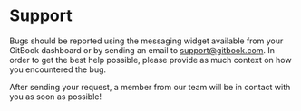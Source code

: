 # Support

Bugs should be reported using the messaging widget available from your GitBook dashboard or by sending an email to [support@gitbook.com](mailto:support@gitbook.com). In order to get the best help possible, please provide as much context on how you encountered the bug.

After sending your request, a member from our team will be in contact with you as soon as possible!
